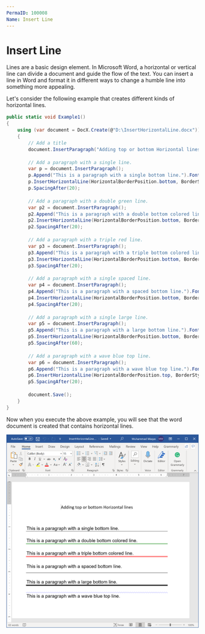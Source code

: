 ```yaml
---
PermaID: 100008
Name: Insert Line
---
```


# Insert Line

Lines are a basic design element. In Microsoft Word, a horizontal or vertical line can divide a document and guide the flow of the text. You can insert a line in Word and format it in different ways to change a humble line into something more appealing.

Let's consider the following example that creates different kinds of horizontal lines.
 
```csharp
public static void Example1()
{
    using (var document = DocX.Create(@"D:\InsertHorizontalLine.docx"))
    {
        // Add a title
        document.InsertParagraph("Adding top or bottom Horizontal lines").FontSize(15d).SpacingAfter(50d).Alignment = Alignment.center;

        // Add a paragraph with a single line.
        var p = document.InsertParagraph();
        p.Append("This is a paragraph with a single bottom line.").Font(new Xceed.Document.NET.Font("Arial")).FontSize(15);
        p.InsertHorizontalLine(HorizontalBorderPosition.bottom, BorderStyle.Tcbs_single);
        p.SpacingAfter(20);

        // Add a paragraph with a double green line.
        var p2 = document.InsertParagraph();
        p2.Append("This is a paragraph with a double bottom colored line.").Font(new Xceed.Document.NET.Font("Arial")).FontSize(15);
        p2.InsertHorizontalLine(HorizontalBorderPosition.bottom, BorderStyle.Tcbs_double, 6, 1, Color.Green);
        p2.SpacingAfter(20);

        // Add a paragraph with a triple red line.
        var p3 = document.InsertParagraph();
        p3.Append("This is a paragraph with a triple bottom colored line.").Font(new Xceed.Document.NET.Font("Arial")).FontSize(15);
        p3.InsertHorizontalLine(HorizontalBorderPosition.bottom, BorderStyle.Tcbs_triple, 6, 1, Color.Red);
        p3.SpacingAfter(20);

        // Add a paragraph with a single spaced line.
        var p4 = document.InsertParagraph();
        p4.Append("This is a paragraph with a spaced bottom line.").Font(new Xceed.Document.NET.Font("Arial")).FontSize(15);
        p4.InsertHorizontalLine(HorizontalBorderPosition.bottom, BorderStyle.Tcbs_single, 6, 12);
        p4.SpacingAfter(20);

        // Add a paragraph with a single large line.
        var p5 = document.InsertParagraph();
        p5.Append("This is a paragraph with a large bottom line.").Font(new Xceed.Document.NET.Font("Arial")).FontSize(15);
        p5.InsertHorizontalLine(HorizontalBorderPosition.bottom, BorderStyle.Tcbs_single, 25);
        p5.SpacingAfter(60);

        // Add a paragraph with a wave blue top line.
        var p6 = document.InsertParagraph();
        p6.Append("This is a paragraph with a wave blue top line.").Font(new Xceed.Document.NET.Font("Arial")).FontSize(15);
        p6.InsertHorizontalLine(HorizontalBorderPosition.top, BorderStyle.Tcbs_wave, 6, 1, Color.FromArgb(0, 0, 255));
        p5.SpacingAfter(20);

        document.Save();
    }
}
```

Now when you execute the above example, you will see that the word document is created that contains horizontal lines.

<img src="images/word-12.png" alt="Horizontal Line"> 
